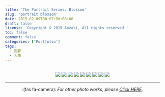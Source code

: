 ```yaml
---
title: 'The Portrait Series: Blossom'
slug: 'portrait blossom'
date: 2015-02-09T08:07:00+08:00
draft: false
license: 'Copyright © 2015 Aozaki, All rights reserved.'
toc: false
comment: false
categories: ['Portfolio']
tags:
  - 摄影
  - 人像
---
```


<br>
<div align="center">
    <img src="https://img.aozaki.cc/portfolio/20150209_0001.jpg">
    <img src="https://img.aozaki.cc/portfolio/20150209_0002.jpg">
    <img src="https://img.aozaki.cc/portfolio/20150209_0003.jpg">
    <img src="https://img.aozaki.cc/portfolio/20150209_0004.jpg">
    <img src="https://img.aozaki.cc/portfolio/20150209_0005.jpg">
    <img src="https://img.aozaki.cc/portfolio/20150209_0006.jpg">
    <img src="https://img.aozaki.cc/portfolio/20150209_0007.jpg">
    <img src="https://img.aozaki.cc/portfolio/20150209_0008.jpg">
    <img src="https://img.aozaki.cc/portfolio/20150209_0009.jpg">
</div>

<!--
    Nikon D800
    Nikon AF-S NIKKOR 28mm f/1.8G
    Nikon AF-S NIKKOR 85mm f/1.8G
-->

---

<div style="text-align:center; padding-bottom:4rem">:(fas fa-camera):  <i>For other photo works, please <a href="/portfolio/photo/#blossom">Click HERE</a>.</i></div>
